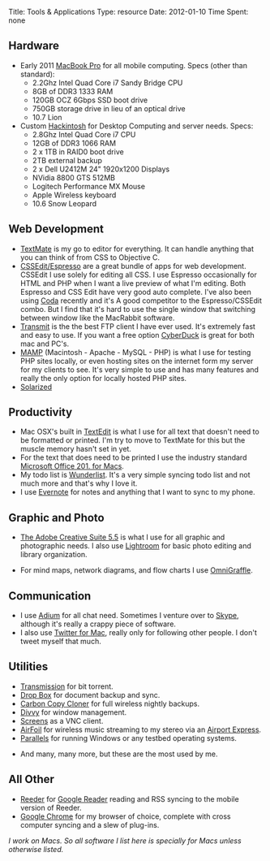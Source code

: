 Title: Tools & Applications
Type: resource
Date: 2012-01-10
Time Spent: none

## Hardware

*   Early 2011 [MacBook Pro](http://www.apple.com/macbookpro/) for all mobile computing. Specs (other than standard):
    *   2.2Ghz Intel Quad Core i7 Sandy Bridge CPU
    *   8GB of DDR3 1333 RAM
    *   120GB OCZ 6Gbps SSD boot drive
    *   750GB storage drive in lieu of an optical drive
    *   10.7 Lion
*   Custom [Hackintosh](http://en.wikipedia.org/wiki/OSx86/) for Desktop Computing and server needs. Specs:
    *   2.8Ghz Intel Quad Core i7 CPU
    *   12GB of DDR3 1066 RAM
    *   2 x 1TB in RAID0 boot drive
    *   2TB external backup
    *   2 x Dell U2412M 24" 1920x1200 Displays
    *   NVidia 8800 GTS 512MB
    *   Logitech Performance MX Mouse
    *   Apple Wireless keyboard
    *   10.6 Snow Leopard

## Web Development

- [TextMate](http://macromates.com/) is my go to editor for everything. It can handle anything that you can think of from CSS to Objective C.
- [CSSEdit/Espresso](http://macrabbit.com/) are a great bundle of apps for web development. CSSEdit I use solely for editing all CSS. I use Espresso occasionally for HTML and PHP when I want a live preview of what I'm editing. Both Espresso and CSS Edit have very good auto complete. I've also been using [Coda](http://www.panic.com/coda/) recently and it's A good competitor to the Espresso/CSSEdit combo. But I find that it's hard to use the single window that switching between window like the MacRabbit software.
- [Transmit](http://www.panic.com/transmit/) is the the best FTP client I have ever used. It's extremely fast and easy to use. If you want a free option [CyberDuck](http://cyberduck.ch/) is great for both mac and PC's.
- [MAMP](http://www.mamp.info/en/index.html) (Macintosh - Apache - MySQL - PHP) is what I use for testing PHP sites locally, or even hosting sites on the internet form my server for my clients to see. It's very simple to use and has many features and really the only option for locally hosted PHP sites.
- [Solarized](http://ethanschoonover.com/solarized)

## Productivity

*   Mac OSX's built in [TextEdit](http://support.apple.com/kb/ht2523) is what I use for all text that doesn't need to be formatted or printed. I'm try to move to TextMate for this but the muscle memory hasn't set in yet.
*   For the text that does need to be printed I use the industry standard [Microsoft Office 201\. for Macs](http://www.microsoft.com/mac/products).
*   My todo list is [Wunderlist](http://www.6wunderkinder.com/wunderlist/). It's a very simple syncing todo list and not much more and that's why I love it.
*   I use [Evernote](http://www.evernote.com/) for notes and anything that I want to sync to my phone.

## Graphic and Photo

- [The Adobe Creative Suite 5.5](http://www.adobe.com/products/creativesuite/web.html) is what I use for all graphic and photographic needs. I also use [Lightroom](http://www.adobe.com/products/photoshoplightroom/) for basic photo editing and library organization.
*   For mind maps, network diagrams, and flow charts I use [OmniGraffle](http://www.omnigroup.com/products/omnigraffle/).

## Communication

*   I use [Adium](http://adium.im/) for all chat need. Sometimes I venture over to [Skype](http://www.skype.com/), although it's really a crappy piece of software.
*   I also use [Twitter for Mac](http://itunes.apple.com/us/app/twitter/id409789998?mt=12), really only for following other people. I don't tweet myself that much.

## Utilities

- [Transmission](http://www.transmissionbt.com/) for bit torrent.
- [Drop Box](https://www.dropbox.com/) for document backup and sync.
- [Carbon Copy Cloner](http://www.bombich.com/) for full wireless nightly backups.
- [Divvy](http://mizage.com/divvy/) for window management.
- [Screens](http://edovia.com/screens) as a VNC client.
- [AirFoil](http://www.rogueamoeba.com/airfoil/mac/) for wireless music streaming to my stereo via an [Airport Express](http://www.apple.com/airportexpress/).
- [Parallels](http://www.parallels.com/products/desktop/) for running Windows or any testbed operating systems.
*   And many, many more, but these are the most used by me.

## All Other

- [Reeder](http://reederapp.com/mac/) for [Google Reader](http://www.google.com/reader/) reading and RSS syncing to the mobile version of Reeder.
- [Google Chrome](http://www.google.com/chrome) for my browser of choice, complete with cross computer syncing and a slew of plug-ins.

*I work on Macs. So all software I list here is specially for Macs unless otherwise listed.*
